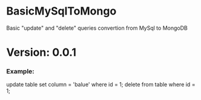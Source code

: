 # BasicMySqlToMongo
Basic "update" and "delete" queries convertion from MySql to MongoDB

# Version: 0.0.1

### Example:
update table set column = 'balue' where id = 1;
delete from table where id = 1;